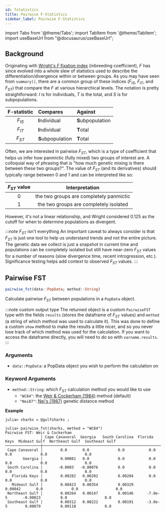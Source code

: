 ```yaml
---
id: fstatistics
title: Pairwise F-Statistics
sidebar_label: Pairwise F-Statistics
---
```

import Tabs from '@theme/Tabs';
import TabItem from '@theme/TabItem';
import useBaseUrl from "@docusaurus/useBaseUrl";

<link rel="stylesheet" href={useBaseUrl("katex/katex.min.css")} />


## Background
Originating with [Wright's $F$ fixation index](https://www.genetics.org/content/16/2/97) (inbreeding coefficient), $F$ has 
since evolved into a whole slew of statistics used to describe the differentiation/divergence within or between groups. As
you may have seen from `summary()`, there are a common group of these indices ($F_{IS}$, $F_{IT}$, and $F_{ST}$) that compare the $F$ at various hierarchical levels. The notation is pretty straightforward: $I$ is for individuals, $T$ is the total, and $S$ is for subpopulations.

| F-statistic  | Compares           |   Against         |
| :----------: |     :------       |   :----------    |
|    $F_{IS}$  |   **I**ndividual   | **S**ubpopulation |
|    $F_{IT}$  |   **I**ndividual   | **T**otal         |
|    $F_{ST}$  |  **S**ubpopulation | **T**otal         |


Often, we are interested in pairwise $F_{ST}$, which is a type of coefficient that helps us infer how panmictic (fully mixed) two groups of interest are. A colloquial way of phrasing that is "how much genetic mixing is there between these two groups?". The value of $F_{ST}$ (and its derivatives) should typically range between 0 and 1 and can be interpreted like so:

| $F_{ST}$ value    |                  Interpretation           |
| :----------:      |           :-----------------------:       |
|         0         |   the two groups are completely panmictic |
|         1         |   the two groups are completely isolated  |

However, it's not a linear relationship, and Wright considered 0.125 as the cutoff for when to determine populations as divergent.

:::note $F_{ST}$ isn't everything
An important caveat to always consider is that $F_{ST}$ is just one tool to help us understand trends and not the entire picture.
The genetic data we collect is just a snapshot in current time and populations can be completely isolated but still have near-zero
$F_{ST}$ values for a number of reasons (slow divergence time, recent introgression, etc.). Significance testing helps add context
to observed $F_{ST}$ values.
:::

## Pairwise FST
```julia
pairwise_fst(data::PopData; method::String)
```
Calculate pairwise $F_{ST}$ between populations in a `PopData` object.

:::note custom output type
The returned object is a custom `PairwiseFST` type with the fields `results` (stores the dataframe of $F_{ST}$ values) and `method` (a string of which method was used to calculate it). This was done to define a custom `show` method to make the results a little nicer, and so you never lose track of which method was used for the calculation. If you want to access the dataframe directly, you will need to do so with `varname.results`.  
:::

### Arguments
- `data::PopData`: a PopData object you wish to perform the calculation on

### Keyword Arguments
- `method::String`: which $F_{ST}$ calculation method you would like to use
    - `"WC84"`: the [Weir & Cockerham (1984)](https://www.jstor.org/stable/2408641?casa_token=_0gGbCbYpqMAAAAA:f9BvW9Xvx_8WaWSaRN4iqg0HB7KkaP21712ds28cTjhsvVQrYRTyHon7hKCcyHLcmTRA9H_1oM5iF3TZAl5xPm5gil2GmcGzHyEFFYAOl8pDVEBMQQ&seq=1#metadata_info_tab_contents) method (default)
    - `"Nei87"`: [Nei's (1987)](https://books.google.com/books?hl=en&lr=&id=UhRSsLkjxDgC&oi=fnd&pg=PP11&ots=Qu7vO8EMmw&sig=T6cTISYEEm-hL8aWU8EgeGgzP5E#v=onepage&q&f=false) genetic distance method

**Example**
```
julia> sharks = @gulfsharks ;

julia> pairwise_fst(sharks, method = "WC84")
Pairwise FST: Weir & Cockerham
                │ Cape Canaveral  Georgia   South Carolina  Florida Keys  Mideast Gulf  Northeast Gulf  Southeast Gulf 
────────────────┼──────────────────────────────────────────────────────────────────────────────────────────────────────
 Cape Canaveral │        0.0       0.0             0.0           0.0           0.0             0.0                 0.0
        Georgia │        0.00081   0.0             0.0           0.0           0.0             0.0                 0.0
 South Carolina │       -0.0003   -0.00076         0.0           0.0           0.0             0.0                 0.0
   Florida Keys │        0.00282   0.00202         0.00204       0.0           0.0             0.0                 0.0
   Mideast Gulf │        0.00423   0.00354         0.00329       0.00042       0.0             0.0                 0.0
 Northeast Gulf │        0.00264   0.00147         0.00146      -7.0e-5       -0.00023         0.0                 0.0
 Southeast Gulf │        0.00312   0.00222         0.00191      -3.0e-5        0.00079         0.00118             0.0

```